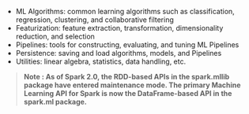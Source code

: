 - ML Algorithms: common learning algorithms such as classification, regression, clustering, and collaborative filtering
- Featurization: feature extraction, transformation, dimensionality reduction, and selection
- Pipelines: tools for constructing, evaluating, and tuning ML Pipelines
- Persistence: saving and load algorithms, models, and Pipelines
- Utilities: linear algebra, statistics, data handling, etc.

> **Note : As of Spark 2.0, the RDD-based APIs in the spark.mllib package have entered maintenance mode. The primary Machine Learning API for Spark is now the DataFrame-based API in the spark.ml package.**

